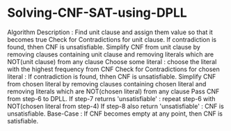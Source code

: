 # Solving-CNF-SAT-using-DPLL

Algorithm Description :
  Find unit clause and assign them value so that it becomes true
  Check for Contradictions for unit clause. If contradiction is found, thhen CNF is unsatisfiable.
  Simplify CNF from unit clause by removing clauses containing unit clause and removing literals which are NOT(unit clause) from any clause
  Choose some literal : choose the literal with the highest frequency from CNF
  Check for Contradictions for chosen literal : If contradiction is found, thhen CNF is unsatisfiable.
  Simplify CNF from chosen literal by removing clauses containing chosen literal and removing literals which are NOT(chosen literal) from any clause
  Pass CNF from step-6 to DPLL.
  If step-7 returns 'unsatisfiable' : repeat step-6 with NOT(chosen literal from step-4)
  If step-8 also return 'unsatisfiable' : CNF is unsatisfiable.
  Base-Case : If CNF becomes empty at any point, then CNF is satisfiable.
